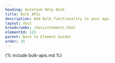 ```yaml
---
heading: Autotask Help Desk
title: Bulk APIs
description: Add Bulk functionality to your app.
layout: docs
breadcrumbs: /docs/elements.html
elementId: 123
parent: Back to Element Guides
order: 35
---
```


{% include bulk-apis.md %}
